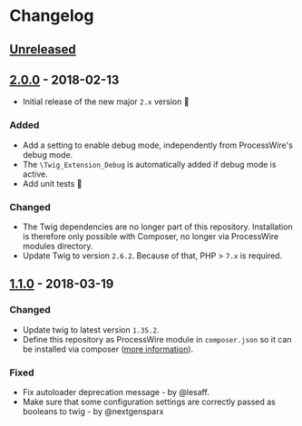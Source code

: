 # Changelog

## [Unreleased]

## [2.0.0] - 2018-02-13

* Initial release of the new major `2.x` version 🐣

### Added

* Add a setting to enable debug mode, independently from ProcessWire's debug mode.  
* The `\Twig_Extension_Debug` is automatically added if debug mode is active.
* Add unit tests 🎉

### Changed

* The Twig dependencies are no longer part of this repository. Installation is therefore only
possible with Composer, no longer via ProcessWire modules directory. 
* Update Twig to version `2.6.2`. Because of that, PHP > `7.x` is required.

## [1.1.0] - 2018-03-19

### Changed

* Update twig to latest version `1.35.2`.
* Define this repository as ProcessWire module in `composer.json` so it can be installed via composer
([more information](http://harikt.com/blog/2013/11/16/composer-support-for-processwire-modules/)).

### Fixed

* Fix autoloader deprecation message - by @lesaff.
* Make sure that some configuration settings are correctly passed as booleans to twig - by @nextgensparx

[2.0.0]: https://github.com/wanze/TemplateEngineTwig/releases/tag/v2.0.0
[1.1.0]: https://github.com/wanze/TemplateEngineTwig/releases/tag/v1.1.0
[Unreleased]: https://github.com/wanze/TemplateEngineTwig/compare/v2.0.0...HEAD
